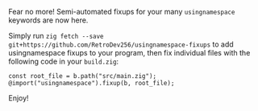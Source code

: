 Fear no more! Semi-automated fixups for your many `usingnamespace` keywords are now here.

Simply run `zig fetch --save git+https://github.com/RetroDev256/usingnamespace-fixups` to add usingnamespace fixups to your program, then fix individual files with the following code in your `build.zig`:
```zig
const root_file = b.path("src/main.zig");
@import("usingnamespace").fixup(b, root_file);
```

Enjoy!
